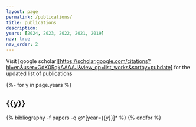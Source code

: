 ```yaml
---
layout: page
permalink: /publications/
title: publications
description: 
years: [2024, 2023, 2022, 2021, 2019]
nav: true
nav_order: 2
---
```

Visit [google scholar][https://scholar.google.com/citations?hl=en&user=GdK0RqkAAAAJ&view_op=list_works&sortby=pubdate] for the updated list of publications

<!-- _pages/publications.md -->
<div class="publications">

{%- for y in page.years %}
  <h2 class="year">{{y}}</h2>
  {% bibliography -f papers -q @*[year={{y}}]* %}
{% endfor %}

</div>
